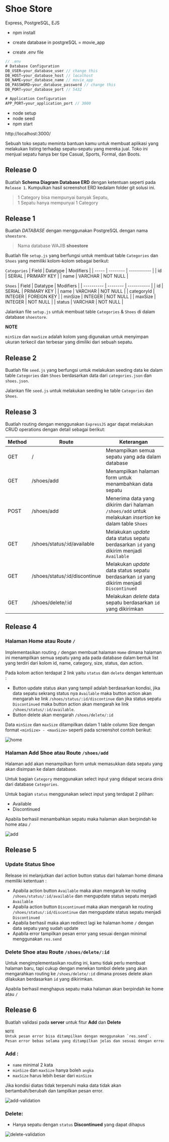# Shoe Store

Express, PostgreSQL, EJS

- npm install

- create database in postgreSQL = movie_app
- create .env file

```javascript
// .env
# Database Configuration
DB_USER=your_database_user // change this
DB_HOST=your_database_host // localhost
DB_NAME=your_database_name // movie_app
DB_PASSWORD=your_database_password // change this
DB_PORT=your_database_port // 5432

# Application Configuration
APP_PORT=your_application_port // 3000

```

- node setup
- node seed
- npm start

http://localhost:3000/

Sebuah toko sepatu meminta bantuan kamu untuk membuat aplikasi yang melakukan listing terhadap sepatu-sepatu yang mereka jual. Toko ini menjual sepatu hanya ber tipe Casual, Sports, Formal, dan Boots.

## Release 0

Buatlah **Schema Diagram Database ERD** dengan ketentuan seperti pada `Release 1`. Kumpulkan hasil screenshot ERD kedalam folder git solusi ini.

> 1 Category bisa mempunyai banyak Sepatu,  
> 1 Sepatu hanya mempunyai 1 Category

## Release 1

Buatlah _DATABASE_ dengan menggunakan PostgreSQL dengan nama `shoestore`.

> Nama database WAJIB **shoestore**

Buatlah file `setup.js` yang berfungsi untuk membuat table `Categories` dan `Shoes` yang memiliki kolom-kolom sebagai berikut:

`Categories`
| Field | Datatype | Modifiers |
| ----- | -------- | ----------- |
| id | SERIAL | PRIMARY KEY |
| name | VARCHAR | NOT NULL |

`Shoes`
| Field | Datatype | Modifiers |
| ---------- | -------- | ----------- |
| id | SERIAL | PRIMARY KEY |
| name | VARCHAR | NOT NULL |
| categoryId | INTEGER | FOREIGN KEY |
| minSize | INTEGER | NOT NULL |
| maxSize | INTEGER | NOT NULL |
| status | VARCHAR | NOT NULL |

Jalankan file `setup.js` untuk membuat table `Categories` & `Shoes` di dalam database `shoestore`.

**NOTE**

`minSize` dan `maxSize` adalah kolom yang digunakan untuk menyimpan ukuran terkecil dan terbesar yang dimiliki dari sebuah sepatu.

## Release 2

Buatlah file `seed.js` yang berfungsi untuk melakukan seeding data ke dalam table `Categories` dan `Shoes` berdasarkan data dari `categories.json` dan `shoes.json`.

Jalankan file `seed.js` untuk melakukan seeding ke table `Categories` dan `Shoes`.

## Release 3

Buatlah routing dengan menggunakan `ExpressJS` agar dapat melakukan CRUD operations dengan detail sebagai berikut:

| Method | Route                         | Keterangan                                                                                              |
| ------ | ----------------------------- | ------------------------------------------------------------------------------------------------------- |
| GET    | /                             | Menampilkan semua sepatu yang ada dalam database                                                        |
| GET    | /shoes/add                    | Menampilkan halaman form untuk menambahkan data sepatu                                                  |
| POST   | /shoes/add                    | Menerima data yang dikirim dari halaman `/shoes/add` untuk melakukan _insertion_ ke dalam table `Shoes` |
| GET    | /shoes/status/:id/available   | Melakukan _update_ data status sepatu berdasarkan `id` yang dikirim menjadi `Available`                 |
| GET    | /shoes/status/:id/discontinue | Melakukan _update_ data status sepatu berdasarkan `id` yang dikirim menjadi `Discontinued`              |
| GET    | /shoes/delete/:id             | Melakukan _delete_ data sepatu berdasarkan `id` yang dikirimkan                                         |

## Release 4

### Halaman Home atau Route `/`

Implementasikan routing `/` dengan membuat halaman `Home` dimana halaman ini menampilkan semua sepatu yang ada pada database dalam bentuk list yang terdiri dari kolom id, name, category, size, status, dan action.

Pada kolom action terdapat 2 link yaitu `status` dan `delete` dengan ketentuan :

- Button update status akan yang tampil adalah berdasarkan kondisi, jika data sepatu sekrang status nya `Available` maka button action akan mengarah ke link `/shoes/status/:id/discontinue` dan jika status sepatu `Discontinued` maka button action akan mengarah ke link `/shoes/status/:id/available`.
- Button delete akan mengarah `/shoes/delete/:id`

Data `minSize` dan `maxSize` ditampilkan dalam 1 table column Size dengan format `<minSize> - <maxSize>` seperti pada screenshot contoh berikut:

![home](./assets/home.png "home")

### Halaman Add Shoe atau Route `/shoes/add`

Halaman add akan menampilkan form untuk memasukkan data sepatu yang akan disimpan ke dalam database.

Untuk bagian `Category` menggunakan select input yang didapat secara dinis dari database `Categories`.

Untuk bagian `status` menggunakan select input yang terdapat 2 pilihan:

- Available
- Discontinued

Apabila berhasil menambahkan sepatu maka halaman akan berpindah ke home atau `/`

![add](./assets/addForm.png "add")

## Release 5

### Update Status Shoe

Release ini melanjutkan dari action button status dari halaman home dimana memiliki ketentuan :

- Apabila action button `Available` maka akan mengarah ke routing `/shoes/status/:id/available` dan mengupdate status sepatu menjadi `Available`
- Apabila action button `Discontinued` maka akan mengarah ke routing `/shoes/status/:id/discontinue` dan mengupdate status sepatu menjadi `Discontinued`
- Apabila berhasil maka akan redirect lagi ke halaman home `/` dengan data sepatu yang sudah update
- Apabila error tampilkan pesan error yang sesuai dengan minimal menggunakan `res.send`

### Delete Shoe atau Route `/shoes/delete/:id`

Untuk mengimplementasikan routing ini, kamu tidak perlu membuat halaman baru, tapi cukup dengan menekan tombol delete yang akan mengarahkan routing ke `/shoes/delete/:id` dimana proses delete akan dilakukan berdasarkan `id` yang dikirimkan.

Apabila berhasil menghapus sepatu maka halaman akan berpindah ke home atau `/`

## Release 6

Buatlah validasi pada **server** untuk fitur **Add** dan **Delete**

```txt
NOTE
Untuk pesan error bisa ditampilkan dengan menggunakan `res.send`.
Pesan error bebas selama yang ditampilkan jelas dan sesuai dengan error yang terjadi.
```

### Add :

- `name` minimal 2 kata
- `minSize` dan `maxSize` hanya boleh `angka`
- `maxSize` harus lebih besar dari `minSize`

Jika kondisi diatas tidak terpenuhi maka data tidak akan bertambah/berubah dan tampilkan pesan error.

![add-validation](./assets/addForm-validation.png "add-validation")

### Delete:

- Hanya sepatu dengan `status` **Discontinued** yang dapat dihapus

![delete-validation](./assets/delete-validation.png "delete-validation")
